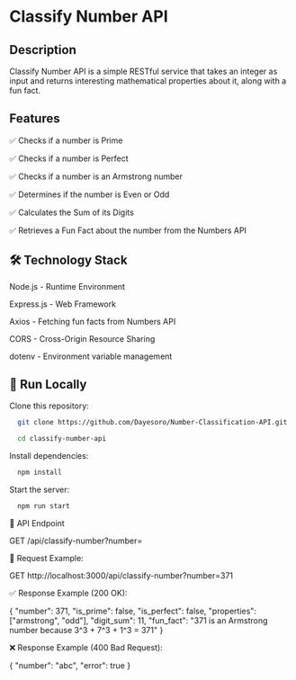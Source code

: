 # Classify Number API

## Description

Classify Number API is a simple RESTful service that takes an integer as input and returns interesting mathematical properties about it, along with a fun fact.

## Features

✅ Checks if a number is Prime

✅ Checks if a number is Perfect

✅ Checks if a number is an Armstrong number

✅ Determines if the number is Even or Odd

✅ Calculates the Sum of its Digits

✅ Retrieves a Fun Fact about the number from the Numbers API


## 🛠 Technology Stack

Node.js - Runtime Environment

Express.js - Web Framework

Axios - Fetching fun facts from Numbers API

CORS - Cross-Origin Resource Sharing

dotenv - Environment variable management

## 🚀 Run Locally

Clone this repository:

```bash
  git clone https://github.com/Dayesoro/Number-Classification-API.git

  cd classify-number-api
```

Install dependencies:

```bash
  npm install
```


Start the server:

```bash
  npm run start
```

📡 API Endpoint

GET /api/classify-number?number=<integer>

📝 Request Example:

GET http://localhost:3000/api/classify-number?number=371

✅ Response Example (200 OK):

{
    "number": 371,
    "is_prime": false,
    "is_perfect": false,
    "properties": ["armstrong", "odd"],
    "digit_sum": 11,
    "fun_fact": "371 is an Armstrong number because 3^3 + 7^3 + 1^3 = 371"
}

❌ Response Example (400 Bad Request):

{
    "number": "abc",
    "error": true
}

